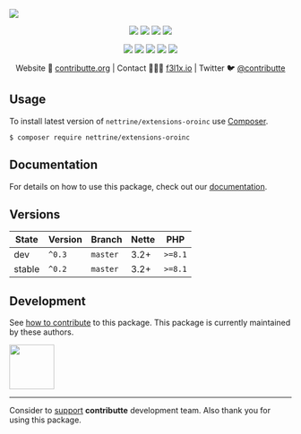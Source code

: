 ![](https://heatbadger.now.sh/github/readme/contributte/doctrine-extensions-oroinc/)

<p align=center>
  <a href="https://github.com/contributte/doctrine-extensions-oroinc/actions"><img src="https://badgen.net/github/checks/nettrine/extensions-oroinc/master?cache=300"></a>
  <a href="https://coveralls.io/r/nettrine/extensions-oroinc"><img src="https://badgen.net/coveralls/c/github/nettrine/extensions-oroinc?cache=300"></a>
  <a href="https://packagist.org/packages/nettrine/extensions-oroinc"><img src="https://badgen.net/packagist/dm/nettrine/extensions-oroinc"></a>
  <a href="https://packagist.org/packages/nettrine/extensions-oroinc"><img src="https://badgen.net/packagist/v/nettrine/extensions-oroinc"></a>
</p>
<p align=center>
  <a href="https://packagist.org/packages/nettrine/extensions-oroinc"><img src="https://badgen.net/packagist/php/nettrine/extensions-oroinc"></a>
  <a href="https://github.com/contributte/doctrine-extensions-oroinc"><img src="https://badgen.net/github/license/contributte/doctrine-extensions-oroinc"></a>
  <a href="https://bit.ly/ctteg"><img src="https://badgen.net/badge/support/gitter/cyan"></a>
  <a href="https://bit.ly/cttfo"><img src="https://badgen.net/badge/support/forum/yellow"></a>
  <a href="https://contributte.org/partners.html"><img src="https://badgen.net/badge/sponsor/donations/F96854"></a>
</p>

<p align=center>
Website 🚀 <a href="https://contributte.org">contributte.org</a> | Contact 👨🏻‍💻 <a href="https://f3l1x.io">f3l1x.io</a> | Twitter 🐦 <a href="https://twitter.com/contributte">@contributte</a>
</p>

## Usage

To install latest version of `nettrine/extensions-oroinc` use [Composer](https://getcomposer.org).

```
$ composer require nettrine/extensions-oroinc
```

## Documentation

For details on how to use this package, check out our [documentation](.docs).

## Versions

| State       | Version | Branch   | Nette | PHP     |
|-------------|---------|----------|-------|---------|
| dev         | `^0.3`  | `master` | 3.2+  | `>=8.1` |
| stable      | `^0.2`  | `master` | 3.2+  | `>=8.1` |

## Development

See [how to contribute](https://contributte.org) to this package. This package is currently maintained by these authors.

<a href="https://github.com/f3l1x">
    <img width="80" height="80" src="https://avatars2.githubusercontent.com/u/538058?v=3&s=80">
</a>

-----

Consider to [support](https://contributte.org/partners.html) **contributte** development team.
Also thank you for using this package.
